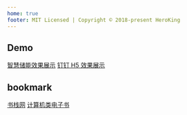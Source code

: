 ```yaml
---
home: true
footer: MIT Licensed | Copyright © 2018-present HeroKing
---
```


## Demo

<a href="./frontEnd/demo/gsyApp">智慧储能效果展示</a>
<a href="./frontEnd/demo/emsH5">钉钉 H5 效果展示</a>

## bookmark

<a href="https://www.bookstack.cn/" > 书栈网</a>
<a href="https://gitee.com/only4/computer-related-books/blob/master/README.md#%E8%AE%A1%E7%AE%97%E6%9C%BA%E7%B1%BB%E7%94%B5%E5%AD%90%E4%B9%A6"> 计算机类电子书 </a>
